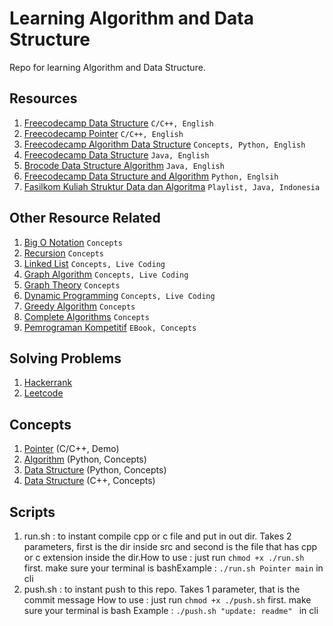 # Learning Algorithm and Data Structure

Repo for learning Algorithm and Data Structure.

## Resources

1. [Freecodecamp Data Structure](https://www.youtube.com/watch?v=B31LgI4Y4DQ) ``C/C++, English``
2. [Freecodecamp Pointer](https://www.youtube.com/watch?v=zuegQmMdy8M) ``C/C++, English``
3. [Freecodecamp Algorithm Data Structure](https://www.youtube.com/watch?v=8hly31xKli0) ``Concepts, Python, English``
4. [Freecodecamp Data Structure](https://www.youtube.com/watch?v=RBSGKlAvoiM) ``Java, English``
5. [Brocode Data Structure Algorithm](https://www.youtube.com/watch?v=CBYHwZcbD-s) ``Java, English``
6. [Freecodecamp Data Structure and Algorithm](https://www.youtube.com/watch?v=pkYVOmU3MgA) ``Python, Englsih``
7. [Fasilkom Kuliah Struktur Data dan Algoritma](https://www.youtube.com/playlist?list=PLix5cpndzAbQ6tnx-gls_uv1HAIZK3Got) ``Playlist, Java, Indonesia``

## Other Resource Related 
1. [Big O Notation](https://www.youtube.com/watch?v=Mo4vesaut8g) ```Concepts```
2. [Recursion](https://www.youtube.com/watch?v=IJDJ0kBx2LM) ```Concepts```
3. [Linked List](https://www.youtube.com/watch?v=Hj_rA0dhr2I) ```Concepts, Live Coding```
4. [Graph Algorithm](https://www.youtube.com/watch?v=tWVWeAqZ0WU) ```Concepts, Live Coding```
5. [Graph Theory](https://www.youtube.com/watch?v=09_LlHjoEiY) ```Concepts```
6. [Dynamic Programming](https://www.youtube.com/watch?v=oBt53YbR9Kk) ```Concepts, Live Coding```
7. [Greedy Algorithm](https://www.youtube.com/watch?v=bC7o8P_Ste4) ```Concepts```
8. [Complete Algorithms](https://www.youtube.com/watch?v=0IAPZzGSbME&list=PLDN4rrl48XKpZkf03iYFl-O29szjTrs_O) ```Concepts```
9. [Pemrograman Kompetitif](https://osn.toki.id/data/pemrograman-kompetitif-dasar.pdf) ```EBook, Concepts```


## Solving Problems
1. [Hackerrank](https://www.hackerrank.com/domains/data-structures)        
2. [Leetcode](https://neetcode.io/roadmap)

## Concepts

1. [Pointer](./src/Pointer/README.md) (C/C++, Demo)   
2. [Algorithm](./src/Python/Algorithms/README.md) (Python, Concepts)
3. [Data Structure](./src/Python/DataStructure/README.md) (Python, Concepts)
4. [Data Structure](./src/CPP/README.md) (C++, Concepts)

## Scripts

1. run.sh : to instant compile cpp or c file and put in out dir. Takes 2 parameters, first is the dir inside src and second is the file that has cpp or c extension inside the dir.How to use : just run ``chmod +x ./run.sh`` first. make sure your terminal is bashExample    : ``./run.sh Pointer main`` in cli
2. push.sh : to instant push to this repo. Takes 1 parameter, that is the commit message
   How to use : just run ``chmod +x ./push.sh`` first. make sure your terminal is bash
   Example    : ``./push.sh "update: readme" `` in cli
